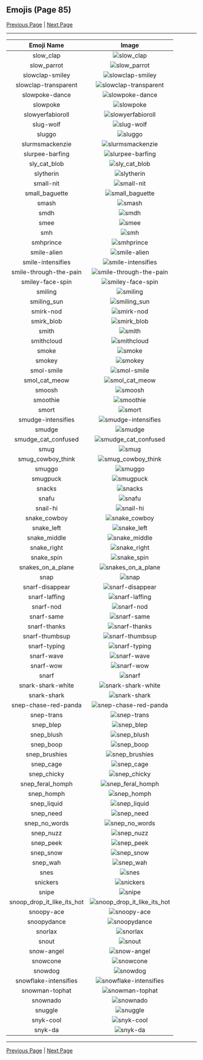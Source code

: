 
## Emojis (Page 85)

[Previous Page](/docs/hashicorp/page-s-0084.md)
  | [Next Page](/docs/hashicorp/page-s-0086.md)

<hr />

|Emoji Name|Image|
| :-: | :-: |
|slow_clap| ![slow_clap](/emojis/hashicorp/slow_clap.gif)|
|slow_parrot| ![slow_parrot](/emojis/hashicorp/slow_parrot.gif)|
|slowclap-smiley| ![slowclap-smiley](/emojis/hashicorp/slowclap-smiley.gif)|
|slowclap-transparent| ![slowclap-transparent](/emojis/hashicorp/slowclap-transparent.gif)|
|slowpoke-dance| ![slowpoke-dance](/emojis/hashicorp/slowpoke-dance.gif)|
|slowpoke| ![slowpoke](/emojis/hashicorp/slowpoke.jpg)|
|slowyerfabioroll| ![slowyerfabioroll](/emojis/hashicorp/slowyerfabioroll.gif)|
|slug-wolf| ![slug-wolf](/emojis/hashicorp/slug-wolf.png)|
|sluggo| ![sluggo](/emojis/hashicorp/sluggo.png)|
|slurmsmackenzie| ![slurmsmackenzie](/emojis/hashicorp/slurmsmackenzie.png)|
|slurpee-barfing| ![slurpee-barfing](/emojis/hashicorp/slurpee-barfing.png)|
|sly_cat_blob| ![sly_cat_blob](/emojis/hashicorp/sly_cat_blob.png)|
|slytherin| ![slytherin](/emojis/hashicorp/slytherin.png)|
|small-nit| ![small-nit](/emojis/hashicorp/small-nit.png)|
|small_baguette| ![small_baguette](/emojis/hashicorp/small_baguette.png)|
|smash| ![smash](/emojis/hashicorp/smash.png)|
|smdh| ![smdh](/emojis/hashicorp/smdh.gif)|
|smee| ![smee](/emojis/hashicorp/smee.jpg)|
|smh| ![smh](/emojis/hashicorp/smh.gif)|
|smhprince| ![smhprince](/emojis/hashicorp/smhprince.gif)|
|smile-alien| ![smile-alien](/emojis/hashicorp/smile-alien.png)|
|smile-intensifies| ![smile-intensifies](/emojis/hashicorp/smile-intensifies.gif)|
|smile-through-the-pain| ![smile-through-the-pain](/emojis/hashicorp/smile-through-the-pain.png)|
|smiley-face-spin| ![smiley-face-spin](/emojis/hashicorp/smiley-face-spin.gif)|
|smiling| ![smiling](/emojis/hashicorp/smiling.png)|
|smiling_sun| ![smiling_sun](/emojis/hashicorp/smiling_sun.gif)|
|smirk-nod| ![smirk-nod](/emojis/hashicorp/smirk-nod.gif)|
|smirk_blob| ![smirk_blob](/emojis/hashicorp/smirk_blob.png)|
|smith| ![smith](/emojis/hashicorp/smith.gif)|
|smithcloud| ![smithcloud](/emojis/hashicorp/smithcloud.gif)|
|smoke| ![smoke](/emojis/hashicorp/smoke.gif)|
|smokey| ![smokey](/emojis/hashicorp/smokey.png)|
|smol-smile| ![smol-smile](/emojis/hashicorp/smol-smile.png)|
|smol_cat_meow| ![smol_cat_meow](/emojis/hashicorp/smol_cat_meow.gif)|
|smoosh| ![smoosh](/emojis/hashicorp/smoosh.gif)|
|smoothie| ![smoothie](/emojis/hashicorp/smoothie.png)|
|smort| ![smort](/emojis/hashicorp/smort.jpg)|
|smudge-intensifies| ![smudge-intensifies](/emojis/hashicorp/smudge-intensifies.gif)|
|smudge| ![smudge](/emojis/hashicorp/smudge.png)|
|smudge_cat_confused| ![smudge_cat_confused](/emojis/hashicorp/smudge_cat_confused.png)|
|smug| ![smug](/emojis/hashicorp/smug.gif)|
|smug_cowboy_think| ![smug_cowboy_think](/emojis/hashicorp/smug_cowboy_think.png)|
|smuggo| ![smuggo](/emojis/hashicorp/smuggo.gif)|
|smugpuck| ![smugpuck](/emojis/hashicorp/smugpuck.png)|
|snacks| ![snacks](/emojis/hashicorp/snacks.png)|
|snafu| ![snafu](/emojis/hashicorp/snafu.png)|
|snail-hi| ![snail-hi](/emojis/hashicorp/snail-hi.png)|
|snake_cowboy| ![snake_cowboy](/emojis/hashicorp/snake_cowboy.png)|
|snake_left| ![snake_left](/emojis/hashicorp/snake_left.png)|
|snake_middle| ![snake_middle](/emojis/hashicorp/snake_middle.png)|
|snake_right| ![snake_right](/emojis/hashicorp/snake_right.png)|
|snake_spin| ![snake_spin](/emojis/hashicorp/snake_spin.gif)|
|snakes_on_a_plane| ![snakes_on_a_plane](/emojis/hashicorp/snakes_on_a_plane.png)|
|snap| ![snap](/emojis/hashicorp/snap.gif)|
|snarf-disappear| ![snarf-disappear](/emojis/hashicorp/snarf-disappear.png)|
|snarf-laffing| ![snarf-laffing](/emojis/hashicorp/snarf-laffing.png)|
|snarf-nod| ![snarf-nod](/emojis/hashicorp/snarf-nod.png)|
|snarf-same| ![snarf-same](/emojis/hashicorp/snarf-same.png)|
|snarf-thanks| ![snarf-thanks](/emojis/hashicorp/snarf-thanks.png)|
|snarf-thumbsup| ![snarf-thumbsup](/emojis/hashicorp/snarf-thumbsup.png)|
|snarf-typing| ![snarf-typing](/emojis/hashicorp/snarf-typing.png)|
|snarf-wave| ![snarf-wave](/emojis/hashicorp/snarf-wave.png)|
|snarf-wow| ![snarf-wow](/emojis/hashicorp/snarf-wow.png)|
|snarf| ![snarf](/emojis/hashicorp/snarf.png)|
|snark-shark-white| ![snark-shark-white](/emojis/hashicorp/snark-shark-white.gif)|
|snark-shark| ![snark-shark](/emojis/hashicorp/snark-shark.gif)|
|snep-chase-red-panda| ![snep-chase-red-panda](/emojis/hashicorp/snep-chase-red-panda.png)|
|snep-trans| ![snep-trans](/emojis/hashicorp/snep-trans.png)|
|snep_blep| ![snep_blep](/emojis/hashicorp/snep_blep.png)|
|snep_blush| ![snep_blush](/emojis/hashicorp/snep_blush.png)|
|snep_boop| ![snep_boop](/emojis/hashicorp/snep_boop.png)|
|snep_brushies| ![snep_brushies](/emojis/hashicorp/snep_brushies.png)|
|snep_cage| ![snep_cage](/emojis/hashicorp/snep_cage.png)|
|snep_chicky| ![snep_chicky](/emojis/hashicorp/snep_chicky.png)|
|snep_feral_homph| ![snep_feral_homph](/emojis/hashicorp/snep_feral_homph.png)|
|snep_homph| ![snep_homph](/emojis/hashicorp/snep_homph.png)|
|snep_liquid| ![snep_liquid](/emojis/hashicorp/snep_liquid.png)|
|snep_need| ![snep_need](/emojis/hashicorp/snep_need.png)|
|snep_no_words| ![snep_no_words](/emojis/hashicorp/snep_no_words.png)|
|snep_nuzz| ![snep_nuzz](/emojis/hashicorp/snep_nuzz.png)|
|snep_peek| ![snep_peek](/emojis/hashicorp/snep_peek.png)|
|snep_snow| ![snep_snow](/emojis/hashicorp/snep_snow.png)|
|snep_wah| ![snep_wah](/emojis/hashicorp/snep_wah.png)|
|snes| ![snes](/emojis/hashicorp/snes.png)|
|snickers| ![snickers](/emojis/hashicorp/snickers.png)|
|snipe| ![snipe](/emojis/hashicorp/snipe.gif)|
|snoop_drop_it_like_its_hot| ![snoop_drop_it_like_its_hot](/emojis/hashicorp/snoop_drop_it_like_its_hot.gif)|
|snoopy-ace| ![snoopy-ace](/emojis/hashicorp/snoopy-ace.png)|
|snoopydance| ![snoopydance](/emojis/hashicorp/snoopydance.gif)|
|snorlax| ![snorlax](/emojis/hashicorp/snorlax.gif)|
|snout| ![snout](/emojis/hashicorp/snout.png)|
|snow-angel| ![snow-angel](/emojis/hashicorp/snow-angel.gif)|
|snowcone| ![snowcone](/emojis/hashicorp/snowcone.png)|
|snowdog| ![snowdog](/emojis/hashicorp/snowdog.png)|
|snowflake-intensifies| ![snowflake-intensifies](/emojis/hashicorp/snowflake-intensifies.gif)|
|snowman-tophat| ![snowman-tophat](/emojis/hashicorp/snowman-tophat.gif)|
|snownado| ![snownado](/emojis/hashicorp/snownado.png)|
|snuggle| ![snuggle](/emojis/hashicorp/snuggle.png)|
|snyk-cool| ![snyk-cool](/emojis/hashicorp/snyk-cool.png)|
|snyk-da| ![snyk-da](/emojis/hashicorp/snyk-da.png)|

<hr/>

[Previous Page](/docs/hashicorp/page-s-0084.md)
  | [Next Page](/docs/hashicorp/page-s-0086.md)